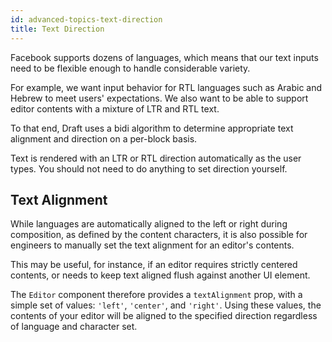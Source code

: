 ```yaml
---
id: advanced-topics-text-direction
title: Text Direction
---
```


Facebook supports dozens of languages, which means that our text inputs need
to be flexible enough to handle considerable variety.

For example, we want input behavior for RTL languages such as Arabic and Hebrew
to meet users' expectations. We also want to be able to support editor contents
with a mixture of LTR and RTL text.

To that end, Draft uses a bidi algorithm to determine appropriate
text alignment and direction on a per-block basis.

Text is rendered with an LTR or RTL direction automatically as the user types.
You should not need to do anything to set direction yourself.

## Text Alignment

While languages are automatically aligned to the left or right during composition,
as defined by the content characters, it is also possible for engineers to
manually set the text alignment for an editor's contents.

This may be useful, for instance, if an editor requires strictly centered
contents, or needs to keep text aligned flush against another UI element.

The `Editor` component therefore provides a `textAlignment` prop, with a
simple set of values: `'left'`, `'center'`, and `'right'`. Using these values,
the contents of your editor will be aligned to the specified direction regardless
of language and character set.
